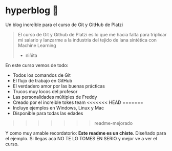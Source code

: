 # hyperblog 🐣
Un blog increíble para el curso de Git y GitHub de Platzi
>El curso de Git y Github de Platzi es lo que me hacia falta para triplicar mi salario y lanzarme a la industria del tejido de lana sintética con Machine Learning
>- niñita

En este curso vemos de todo:
* Todos los comandos de Git
* El flujo de trabajo en GitHub
* El verdadero amor por las buenas prácticas
* Trucos muy locos del profesor
* Las personalidades múltiples de Freddy
* Creado por el increible tokes team
<<<<<<< HEAD
=======
* Incluye ejemplos en Windows, Linux y Mac
* Disponible para todas las edades
>>>>>>> readme-mejorado

Y como muy amable recordatorio: **Este readme es un chiste**. Diseñado para el ejemplo. Si llegas acá NO TE LO TOMES EN SERIO y mejor ve a ver el curso.